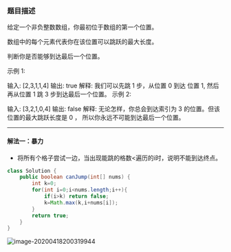### 题目描述

给定一个非负整数数组，你最初位于数组的第一个位置。

数组中的每个元素代表你在该位置可以跳跃的最大长度。

判断你是否能够到达最后一个位置。

示例 1:

输入: [2,3,1,1,4]
输出: true
解释: 我们可以先跳 1 步，从位置 0 到达 位置 1, 然后再从位置 1 跳 3 步到达最后一个位置。
示例 2:

输入: [3,2,1,0,4]
输出: false
解释: 无论怎样，你总会到达索引为 3 的位置。但该位置的最大跳跃长度是 0 ， 所以你永远不可能到达最后一个位置。

***

#### 解法一：暴力

* 将所有个格子尝试一边，当出现能跳的格数<遍历的i时，说明不能到达终点。

```java
class Solution {
    public boolean canJump(int[] nums) {
        int k=0;
        for(int i=0;i<nums.length;i++){
            if(i>k) return false;
            k=Math.max(k,i+nums[i]);
        }
        return true;
    }
}
```

![image-20200418200319944](C:\Users\root\AppData\Roaming\Typora\typora-user-images\image-20200418200319944.png)